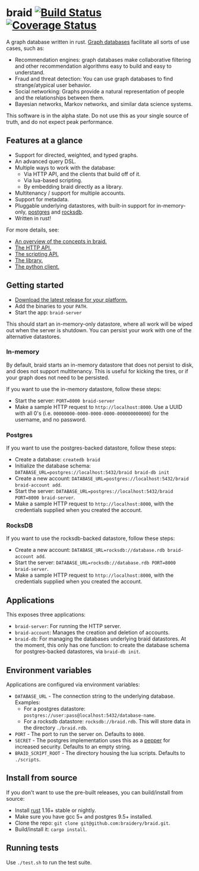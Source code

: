 # braid [![Build Status](https://travis-ci.org/braidery/braid.svg?branch=master)](https://travis-ci.org/braidery/braid) [![Coverage Status](https://coveralls.io/repos/github/braidery/braid/badge.svg?branch=master)](https://coveralls.io/github/braidery/braid?branch=master)

A graph database written in rust. [Graph databases](https://en.wikipedia.org/wiki/Graph_database) facilitate all sorts of use cases, such as:

* Recommendation engines: graph databases make collaborative filtering and other recommendation algorithms easy to build and easy to understand.
* Fraud and threat detection: You can use graph databases to find strange/atypical user behavior.
* Social networking: Graphs provide a natural representation of people and the relationships between them.
* Bayesian networks, Markov networks, and similar data science systems.

This software is in the alpha state. Do not use this as your single source of truth, and do not expect peak performance.

## Features at a glance

* Support for directed, weighted, and typed graphs.
* An advanced query DSL.
* Multiple ways to work with the database:
    * Via HTTP API, and the clients that build off of it.
    * Via lua-based scripting.
    * By embedding braid directly as a library.
* Multitenancy / support for multiple accounts.
* Support for metadata.
* Pluggable underlying datastores, with built-in support for in-memory-only, [postgres](https://www.postgresql.org/) and [rocksdb](https://github.com/facebook/rocksdb).
* Written in rust!

For more details, see:

* [An overview of the concepts in braid.](https://braidery.github.io/concepts.html)
* [The HTTP API.](https://braidery.github.io/http-api.html)
* [The scripting API.](https://braidery.github.io/scripting.html)
* [The library.](https://github.com/braidery/braid-lib)
* [The python client.](https://github.com/braidery/python-client)

## Getting started

* [Download the latest release for your platform.](https://github.com/braidery/braid/releases)
* Add the binaries to your `PATH`.
* Start the app: `braid-server`

This should start an in-memory-only datastore, where all work will be wiped
out when the server is shutdown. You can persist your work with one of the
alternative datastores.

### In-memory

By default, braid starts an in-memory datastore that does not persist to
disk, and does not support multitenancy. This is useful for kicking the tires,
or if your graph does not need to be persisted.

If you want to use the in-memory datastore, follow these steps:

* Start the server: `PORT=8000 braid-server`
* Make a sample HTTP request to `http://localhost:8000`. Use a UUID with all
0's (i.e. `00000000-0000-0000-0000-000000000000`) for the username, and no
password.

### Postgres

If you want to use the postgres-backed datastore, follow these steps:

* Create a database: `createdb braid`
* Initialize the database schema: `DATABASE_URL=postgres://localhost:5432/braid braid-db init`
* Create a new account: `DATABASE_URL=postgres://localhost:5432/braid braid-account add`.
* Start the server: `DATABASE_URL=postgres://localhost:5432/braid PORT=8000 braid-server`.
* Make a sample HTTP request to `http://localhost:8000`, with the credentials supplied when you created the account.

### RocksDB

If you want to use the rocksdb-backed datastore, follow these steps:

* Create a new account: `DATABASE_URL=rocksdb://database.rdb braid-account add`.
* Start the server: `DATABASE_URL=rocksdb://database.rdb PORT=8000 braid-server`.
* Make a sample HTTP request to `http://localhost:8000`, with the credentials supplied when you created the account.

## Applications

This exposes three applications:

* `braid-server`: For running the HTTP server.
* `braid-account`: Manages the creation and deletion of accounts.
* `braid-db`: For managing the databases underlying braid datastores. At the moment, this only has one function: to create the database schema for postgres-backed datastores, via `braid-db init`.

## Environment variables

Applications are configured via environment variables:

* `DATABASE_URL` - The connection string to the underlying database. Examples:
    * For a postgres datastore: `postgres://user:pass@localhost:5432/database-name`.
    * For a rocksdb datastore: `rocksdb://braid.rdb`. This will store data in the directory `./braid.rdb`.
* `PORT` - The port to run the server on. Defaults to `8000`.
* `SECRET` - The postgres implementation uses this as a [pepper](https://en.wikipedia.org/wiki/Pepper_%28cryptography%29) for increased security. Defaults to an empty string.
* `BRAID_SCRIPT_ROOT` - The directory housing the lua scripts. Defaults to `./scripts`.

## Install from source

If you don't want to use the pre-built releases, you can build/install from source:

* Install [rust](https://www.rust-lang.org/en-US/install.html) 1.16+ stable or nightly.
* Make sure you have gcc 5+ and postgres 9.5+ installed.
* Clone the repo: `git clone git@github.com:braidery/braid.git`.
* Build/install it: `cargo install`.

## Running tests

Use `./test.sh` to run the test suite.

